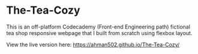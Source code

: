 # The-Tea-Cozy
This is an off-platform Codecademy (Front-end Engineering path) fictional tea shop responsive webpage that I built from scratch using flexbox layout.  

  View the live version here: https://ahman502.github.io/The-Tea-Cozy/ 

